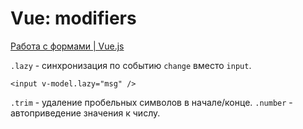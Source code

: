 # Vue: modifiers

[Работа с формами | Vue.js](https://ru.vuejs.org/guide/essentials/forms.html#modifiers)

`.lazy` - синхронизация по событию `change` вместо `input`.

```vue
<input v-model.lazy="msg" />
```

`.trim` - удаление пробельных символов в начале/конце.
`.number` - автоприведение значения к числу.

